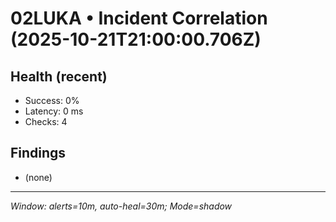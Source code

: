 # 02LUKA • Incident Correlation (2025-10-21T21:00:00.706Z)

## Health (recent)
- Success: 0%
- Latency: 0 ms
- Checks: 4

## Findings
- (none)

---
_Window: alerts=10m, auto-heal=30m; Mode=shadow_